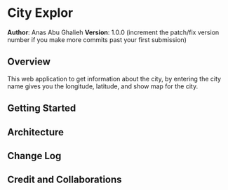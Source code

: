 # City Explor

**Author**: Anas Abu Ghalieh
**Version**: 1.0.0 (increment the patch/fix version number if you make more commits past your first submission)

## Overview
This web application to get information about the city, by entering the city name gives you the longitude, latitude, and show map for the city.
## Getting Started
<!-- What are the steps that a user must take in order to build this app on their own machine and get it running? -->

## Architecture
<!-- Provide a detailed description of the application design. What technologies (languages, libraries, etc) you're using, and any other relevant design information. -->

## Change Log
<!-- Use this area to document the iterative changes made to your application as each feature is successfully implemented. Use time stamps. Here's an example:

01-01-2001 4:59pm - Application now has a fully-functional express server, with a GET route for the location resource. -->

## Credit and Collaborations